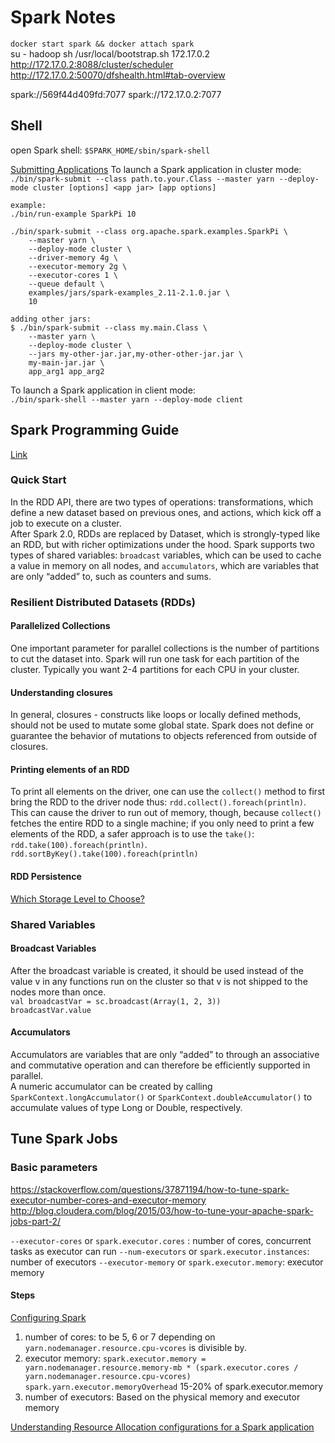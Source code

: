# Spark Notes

`docker start spark && docker attach spark`  
su - hadoop
sh /usr/local/bootstrap.sh
172.17.0.2
http://172.17.0.2:8088/cluster/scheduler
http://172.17.0.2:50070/dfshealth.html#tab-overview

spark://569f44d409fd:7077
spark://172.17.0.2:7077

## Shell
open Spark shell: `$SPARK_HOME/sbin/spark-shell`  

[Submitting Applications](https://spark.apache.org/docs/latest/submitting-applications.html)
To launch a Spark application in cluster mode:  
`./bin/spark-submit --class path.to.your.Class --master yarn --deploy-mode cluster [options] <app jar> [app options]`

```
example:  
./bin/run-example SparkPi 10

./bin/spark-submit --class org.apache.spark.examples.SparkPi \
    --master yarn \
    --deploy-mode cluster \
    --driver-memory 4g \
    --executor-memory 2g \
    --executor-cores 1 \
    --queue default \
    examples/jars/spark-examples_2.11-2.1.0.jar \
    10

adding other jars:  
$ ./bin/spark-submit --class my.main.Class \
    --master yarn \
    --deploy-mode cluster \
    --jars my-other-jar.jar,my-other-other-jar.jar \
    my-main-jar.jar \
    app_arg1 app_arg2

```

To launch a Spark application in client mode:  
`./bin/spark-shell --master yarn --deploy-mode client`

## Spark Programming Guide
[Link](https://spark.apache.org/docs/latest/rdd-programming-guide.html#printing-elements-of-an-rdd)
### Quick Start
In the RDD API, there are two types of operations: transformations, which define a new dataset based on previous ones, and actions, which kick off a job to execute on a cluster.   
After Spark 2.0, RDDs are replaced by Dataset, which is strongly-typed like an RDD, but with richer optimizations under the hood.
Spark supports two types of shared variables: `broadcast` variables, which can be used to cache a value in memory on all nodes, and `accumulators`, which are variables that are only “added” to, such as counters and sums.

### Resilient Distributed Datasets (RDDs)
#### Parallelized Collections
One important parameter for parallel collections is the number of partitions to cut the dataset into. Spark will run one task for each partition of the cluster. Typically you want 2-4 partitions for each CPU in your cluster.

#### Understanding closures
In general, closures - constructs like loops or locally defined methods, should not be used to mutate some global state. Spark does not define or guarantee the behavior of mutations to objects referenced from outside of closures.

#### Printing elements of an RDD
To print all elements on the driver, one can use the `collect()` method to first bring the RDD to the driver node thus: `rdd.collect().foreach(println)`. This can cause the driver to run out of memory, though, because `collect()` fetches the entire RDD to a single machine; if you only need to print a few elements of the RDD, a safer approach is to use the `take()`: `rdd.take(100).foreach(println)`.  
`rdd.sortByKey().take(100).foreach(println)`  

#### RDD Persistence
[Which Storage Level to Choose?](https://spark.apache.org/docs/latest/rdd-programming-guide.html#which-storage-level-to-choose)

### Shared Variables
#### Broadcast Variables
After the broadcast variable is created, it should be used instead of the value v in any functions run on the cluster so that v is not shipped to the nodes more than once.   
`val broadcastVar = sc.broadcast(Array(1, 2, 3))`  
`broadcastVar.value`  
#### Accumulators
Accumulators are variables that are only “added” to through an associative and commutative operation and can therefore be efficiently supported in parallel.  
A numeric accumulator can be created by calling `SparkContext.longAccumulator()` or `SparkContext.doubleAccumulator()` to accumulate values of type Long or Double, respectively.

## Tune Spark Jobs
### Basic parameters
https://stackoverflow.com/questions/37871194/how-to-tune-spark-executor-number-cores-and-executor-memory
http://blog.cloudera.com/blog/2015/03/how-to-tune-your-apache-spark-jobs-part-2/

`--executor-cores` or `spark.executor.cores` : number of cores, concurrent tasks as executor can run
`--num-executors` or `spark.executor.instances`: number of executors
`--executor-memory` or `spark.executor.memory`: executor memory

#### Steps
[Configuring Spark](https://cwiki.apache.org/confluence/display/Hive/Hive+on+Spark:+Getting+Started#HiveonSpark:GettingStarted-ConfiguringSpark)
1. number of cores: to be 5, 6 or 7 depending on `yarn.nodemanager.resource.cpu-vcores` is divisible by.   
2. executor memory: `spark.executor.memory = yarn.nodemanager.resource.memory-mb * (spark.executor.cores / yarn.nodemanager.resource.cpu-vcores)`  
`spark.yarn.executor.memoryOverhead`	15-20% of spark.executor.memory  
3. number of executors: Based on the physical memory and executor memory

[Understanding Resource Allocation configurations for a Spark application](http://site.clairvoyantsoft.com/understanding-resource-allocation-configurations-spark-application/ )
